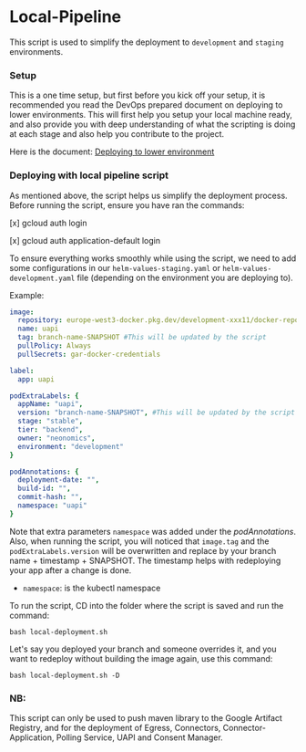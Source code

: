 # Local-Pipeline
This script is used to simplify the deployment to `development` and `staging` environments.

### Setup
This is a one time setup, but first before you kick off your setup, it is recommended you read the DevOps prepared document on deploying to lower environments. This will first help you setup your local machine ready, and also provide you with deep understanding of what the scripting is doing at each stage and also help you contribute to the project.

Here is the document: [Deploying to lower environment](https://neonomics.atlassian.net/wiki/spaces/NPO/pages/4636180496/Suggestions+on+how+to+deploy+to+lower+environments)

### Deploying with local pipeline script
As mentioned above, the script helps us simplify the deployment process. Before running the script, ensure you have ran the commands:

[x] gcloud auth login

[x] gcloud auth application-default login

To ensure everything works smoothly while using the script, we need to add some configurations in our `helm-values-staging.yaml` or `helm-values-development.yaml` file (depending on the environment you are deploying to).

Example:
```yaml
image:
  repository: europe-west3-docker.pkg.dev/development-xxx11/docker-repository
  name: uapi
  tag: branch-name-SNAPSHOT #This will be updated by the script
  pullPolicy: Always
  pullSecrets: gar-docker-credentials

label:
  app: uapi

podExtraLabels: {
  appName: "uapi",
  version: "branch-name-SNAPSHOT", #This will be updated by the script
  stage: "stable",
  tier: "backend",
  owner: "neonomics",
  environment: "development"
}

podAnnotations: {
  deployment-date: "",
  build-id: "",
  commit-hash: "",
  namespace: "uapi"
}
```

Note that extra parameters `namespace` was added under the *podAnnotations*. Also, when running the script, you will noticed that `image.tag` and the `podExtraLabels.version` will be overwritten and replace by your branch name + timestamp + SNAPSHOT. The timestamp helps with redeploying your app after a change is done.

- `namespace`: is the kubectl namespace

To run the script, CD into the folder where the script is saved and run the command: 

`bash local-deployment.sh`

Let's say you deployed your branch and someone overrides it, and you want to redeploy without building the image again, use this command: 

`bash local-deployment.sh -D`

### NB:
This script can only be used to push maven library to the Google Artifact Registry, and for the deployment of Egress, Connectors, Connector-Application, Polling Service, UAPI and Consent Manager.